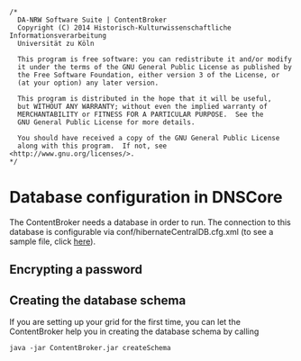 	/*
	  DA-NRW Software Suite | ContentBroker
	  Copyright (C) 2014 Historisch-Kulturwissenschaftliche Informationsverarbeitung
	  Universität zu Köln
	
	  This program is free software: you can redistribute it and/or modify
	  it under the terms of the GNU General Public License as published by
	  the Free Software Foundation, either version 3 of the License, or
	  (at your option) any later version.
	
	  This program is distributed in the hope that it will be useful,
	  but WITHOUT ANY WARRANTY; without even the implied warranty of
	  MERCHANTABILITY or FITNESS FOR A PARTICULAR PURPOSE.  See the
	  GNU General Public License for more details.
	
	  You should have received a copy of the GNU General Public License
	  along with this program.  If not, see <http://www.gnu.org/licenses/>.
	*/
	
# Database configuration in DNSCore

The ContentBroker needs a database in order to run.
The connection to this database is configurable via 
conf/hibernateCentralDB.cfg.xml (to see a sample file, click [here](../conf/hibernateCentralDB.cfg.xml.inmem)).

## Encrypting a password



## Creating the database schema

If you are setting up your grid for the first time, you can let the ContentBroker help you
in creating the database schema by calling

    java -jar ContentBroker.jar createSchema
    

 


